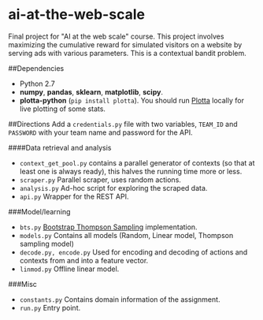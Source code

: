 # ai-at-the-web-scale
Final project for "AI at the web scale" course. This project involves maximizing the cumulative reward for simulated visitors on a website by serving ads with various parameters. This is a contextual bandit problem.



##Dependencies
* Python 2.7
* **numpy**, **pandas**, **sklearn**, **matplotlib**, **scipy**.
* **plotta-python** (`pip install plotta`). You should run [Plotta](https://github.com/gzuidhof/plotta) locally for live plotting of some stats.


##Directions
Add a `credentials.py` file with two variables, `TEAM_ID` and `PASSWORD` with your team name and password for the API.

####Data retrieval and analysis
* `context_get_pool.py` contains a parallel generator of contexts (so that at least one is always ready), this halves the running time more or less.
* `scraper.py` Parallel scraper, uses random actions.
* `analysis.py` Ad-hoc script for exploring the scraped data. 
* `api.py` Wrapper for the REST API.

###Model/learning
* `bts.py` [Bootstrap Thompson Sampling](http://arxiv.org/pdf/1410.4009v1.pdf) implementation.
* `models.py` Contains all models (Random, Linear model, Thompson sampling model)
* `decode.py, encode.py` Used for encoding and decoding of actions and contexts from and into a feature vector.
* `linmod.py` Offline linear model.

###Misc
* `constants.py` Contains domain information of the assignment.
* `run.py` Entry point.


